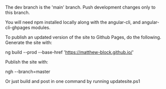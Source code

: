 The dev branch is the 'main' branch. Push development changes only to this branch.

You will need npm installed locally along with the angular-cli, and angular-cli-ghpages modules.

To publish an updated version of the site to Github Pages, do the following.
Generate the site with:

ng build --prod --base-href 'https://matthew-block.github.io/'

Publish the site with:

ngh --branch=master

Or just build and post in one command by running updatesite.ps1